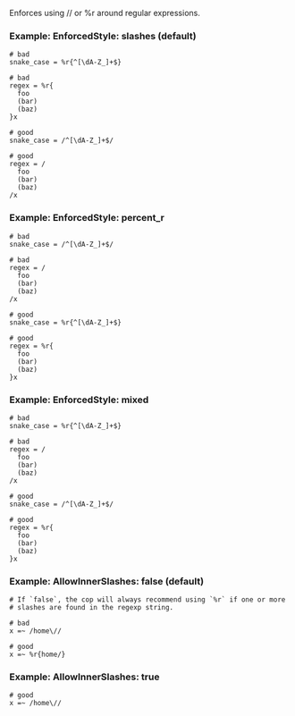 Enforces using // or %r around regular expressions.

### Example: EnforcedStyle: slashes (default)
    # bad
    snake_case = %r{^[\dA-Z_]+$}

    # bad
    regex = %r{
      foo
      (bar)
      (baz)
    }x

    # good
    snake_case = /^[\dA-Z_]+$/

    # good
    regex = /
      foo
      (bar)
      (baz)
    /x

### Example: EnforcedStyle: percent_r
    # bad
    snake_case = /^[\dA-Z_]+$/

    # bad
    regex = /
      foo
      (bar)
      (baz)
    /x

    # good
    snake_case = %r{^[\dA-Z_]+$}

    # good
    regex = %r{
      foo
      (bar)
      (baz)
    }x

### Example: EnforcedStyle: mixed
    # bad
    snake_case = %r{^[\dA-Z_]+$}

    # bad
    regex = /
      foo
      (bar)
      (baz)
    /x

    # good
    snake_case = /^[\dA-Z_]+$/

    # good
    regex = %r{
      foo
      (bar)
      (baz)
    }x

### Example: AllowInnerSlashes: false (default)
    # If `false`, the cop will always recommend using `%r` if one or more
    # slashes are found in the regexp string.

    # bad
    x =~ /home\//

    # good
    x =~ %r{home/}

### Example: AllowInnerSlashes: true
    # good
    x =~ /home\//